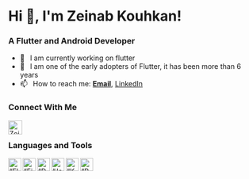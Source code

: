 <h1> Hi 👋, I'm Zeinab Kouhkan</a>!</h1>
<h3>A Flutter and Android Developer </h3>


<!-- <br/> -->
- 🔭 &ensp;I am currently working on flutter
- 🗿 &ensp;I am one of the early adopters of Flutter, it has been more than 6 years
- 📫 &ensp;How to reach me: [**Email**](mailto:z.kouhkan92@gmail.com), [LinkedIn](https://www.linkedin.com/in/zeinab-kouhkan/)


### Connect With Me

[<img align="left" alt="Zeinab-Kouhkan | LinkedIn" width="28px" src="https://www.vectorlogo.zone/logos/linkedin/linkedin-icon.svg" />](https://www.linkedin.com/in/zeinab-kouhkan/)



<!--[![GitHub Streak](https://github-readme-streak-stats.herokuapp.com/?user=Zeinab-Kouhkan&layout=compact&theme=dracula)](https://git.io/streak-stats)-->


<br />

### Languages and Tools
<img align="left" alt=“Flutter” width="26px" src="https://www.vectorlogo.zone/logos/flutterio/flutterio-icon.svg" />
<img align="left" alt=“Firebase” width="26px" src="https://www.svgrepo.com/show/303670/firebase-1-logo.svg" />
<img align="left" alt=“Dart” width="26px" src="https://www.vectorlogo.zone/logos/dartlang/dartlang-icon.svg" />
<img align="left" alt=“Java” width="26px" src="https://www.vectorlogo.zone/logos/java/java-icon.svg"/> 
<img align="left" alt=“Kotlin” width="26px" src="https://www.vectorlogo.zone/logos/kotlinlang/kotlinlang-icon.svg" />
<img align="left" alt=“Python” width="26px" src="https://www.vectorlogo.zone/logos/python/python-icon.svg" />

<br />


